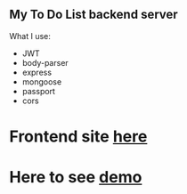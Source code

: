## My To Do List backend server

What I use:

- JWT
- body-parser
- express
- mongoose
- passport
- cors



# Frontend site [here](https://github.com/sh32321/todo-frontend)


# Here to see [demo](dazzling-colden-ec2175.netlify.app)
